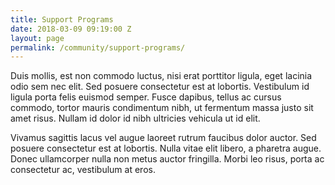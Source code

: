 ```yaml
---
title: Support Programs
date: 2018-03-09 09:19:00 Z
layout: page
permalink: /community/support-programs/
---
```


Duis mollis, est non commodo luctus, nisi erat porttitor ligula, eget lacinia odio sem nec elit. Sed posuere consectetur est at lobortis. Vestibulum id ligula porta felis euismod semper. Fusce dapibus, tellus ac cursus commodo, tortor mauris condimentum nibh, ut fermentum massa justo sit amet risus. Nullam id dolor id nibh ultricies vehicula ut id elit.

Vivamus sagittis lacus vel augue laoreet rutrum faucibus dolor auctor. Sed posuere consectetur est at lobortis. Nulla vitae elit libero, a pharetra augue. Donec ullamcorper nulla non metus auctor fringilla. Morbi leo risus, porta ac consectetur ac, vestibulum at eros.